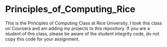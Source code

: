 # Principles_of_Computing_Rice

This is the Principles of Computing Class at Rice University.  I took this class on Coursera and am adding my projects to this repository.  If you are a student of this class, please be aware of the student integrity code, do not copy this code for your assignment.
